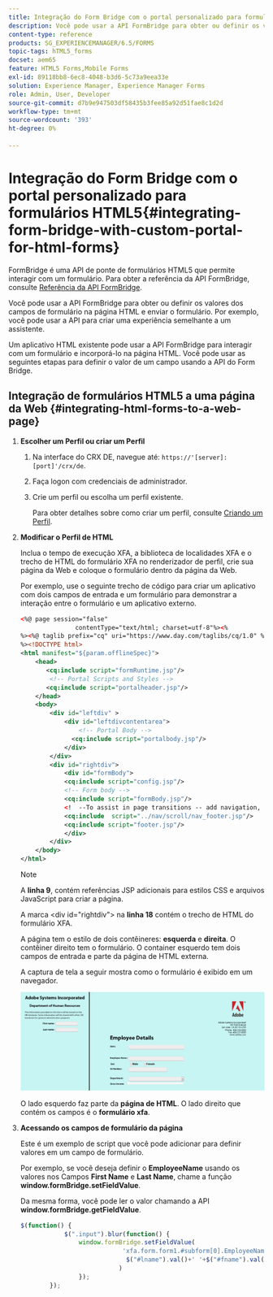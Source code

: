 ```yaml
---
title: Integração do Form Bridge com o portal personalizado para formulários HTML5
description: Você pode usar a API FormBridge para obter ou definir os valores dos campos de formulário na página HTML e enviar o formulário.
content-type: reference
products: SG_EXPERIENCEMANAGER/6.5/FORMS
topic-tags: hTML5_forms
docset: aem65
feature: HTML5 Forms,Mobile Forms
exl-id: 89118bb8-6ec8-4048-b3d6-5c73a9eea33e
solution: Experience Manager, Experience Manager Forms
role: Admin, User, Developer
source-git-commit: d7b9e947503df58435b3fee85a92d51fae8c1d2d
workflow-type: tm+mt
source-wordcount: '393'
ht-degree: 0%

---
```


# Integração do Form Bridge com o portal personalizado para formulários HTML5{#integrating-form-bridge-with-custom-portal-for-html-forms}

FormBridge é uma API de ponte de formulários HTML5 que permite interagir com um formulário. Para obter a referência da API FormBridge, consulte [Referência da API FormBridge](/help/forms/using/form-bridge-apis.md).

Você pode usar a API FormBridge para obter ou definir os valores dos campos de formulário na página HTML e enviar o formulário. Por exemplo, você pode usar a API para criar uma experiência semelhante a um assistente.

Um aplicativo HTML existente pode usar a API FormBridge para interagir com um formulário e incorporá-lo na página HTML. Você pode usar as seguintes etapas para definir o valor de um campo usando a API do Form Bridge.

## Integração de formulários HTML5 a uma página da Web {#integrating-html-forms-to-a-web-page}

1. **Escolher um Perfil ou criar um Perfil**

   1. Na interface do CRX DE, navegue até: `https://'[server]:[port]'/crx/de`.
   1. Faça logon com credenciais de administrador.
   1. Crie um perfil ou escolha um perfil existente.

      Para obter detalhes sobre como criar um perfil, consulte [Criando um Perfil](/help/forms/using/custom-profile.md).

1. **Modificar o Perfil de HTML**

   Inclua o tempo de execução XFA, a biblioteca de localidades XFA e o trecho de HTML do formulário XFA no renderizador de perfil, crie sua página da Web e coloque o formulário dentro da página da Web.

   Por exemplo, use o seguinte trecho de código para criar um aplicativo com dois campos de entrada e um formulário para demonstrar a interação entre o formulário e um aplicativo externo.

   ```xml
   <%@ page session="false"
                  contentType="text/html; charset=utf-8"%><%
   %><%@ taglib prefix="cq" uri="https://www.day.com/taglibs/cq/1.0" %><%
   %><!DOCTYPE html>
   <html manifest="${param.offlineSpec}">
       <head>
          <cq:include script="formRuntime.jsp"/>
           <!-- Portal Scripts and Styles -->
          <cq:include script="portalheader.jsp"/>
       </head>
       <body>
           <div id="leftdiv" >
               <div id="leftdivcontentarea">
                   <!-- Portal Body -->
                 <cq:include script="portalbody.jsp"/>
               </div>
           </div>
           <div id="rightdiv">
               <div id="formBody">
               <cq:include script="config.jsp"/>
               <!-- Form body -->
               <cq:include script="formBody.jsp"/>
               <!  --To assist in page transitions -- add navigation, based on scrolling -->
               <cq:include  script="../nav/scroll/nav_footer.jsp"/>
               <cq:include script="footer.jsp"/>
               </div>
           </div>
       </body>
   </html>
   ```

   >[!NOTE]
   >
   >A **linha 9**, contém referências JSP adicionais para estilos CSS e arquivos JavaScript para criar a página.
   >
   >
   >A marca &lt;div id=&quot;rightdiv&quot;> na **linha 18** contém o trecho de HTML do formulário XFA.
   >
   >
   >A página tem o estilo de dois contêineres: **esquerda** e **direita**. O contêiner direito tem o formulário. O container esquerdo tem dois campos de entrada e parte da página de HTML externa.
   >
   >
   >A captura de tela a seguir mostra como o formulário é exibido em um navegador.

   ![portal](assets/portal.jpg)

   O lado esquerdo faz parte da **página de HTML**. O lado direito que contém os campos é o **formulário xfa**.

1. **Acessando os campos de formulário da página**

   Este é um exemplo de script que você pode adicionar para definir valores em um campo de formulário.

   Por exemplo, se você deseja definir o **EmployeeName** usando os valores nos Campos **First Name** e **Last Name**, chame a função **window.formBridge.setFieldValue**.

   Da mesma forma, você pode ler o valor chamando a API **window.formBridge.getFieldValue**.

   ```javascript
   $(function() {
               $(".input").blur(function() {
                   window.formBridge.setFieldValue(
                               'xfa.form.form1.#subform[0].EmployeeName',
                                $("#lname").val()+' '+$("#fname").val()
                              )
                   });
           });
   ```
